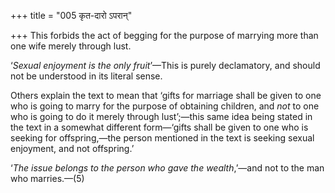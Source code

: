 +++
title = "005 कृत-दारो ऽपरान्"

+++
This forbids the act of begging for the purpose of marrying more than
one wife merely through lust.

‘*Sexual enjoyment is the only fruit*’—This is purely declamatory, and
should not be understood in its literal sense.

Others explain the text to mean that ‘gifts for marriage shall be given
to one who is going to marry for the purpose of obtaining children, and
*not* to one who is going to do it merely through lust’;—this same idea
being stated in the text in a somewhat different form—‘gifts shall be
given to one who is seeking for offspring,—the person mentioned in the
text is seeking sexual enjoyment, and not offspring.’

‘*The issue belongs to the person who gave the wealth*,’—and not to the
man who marries.—(5)


